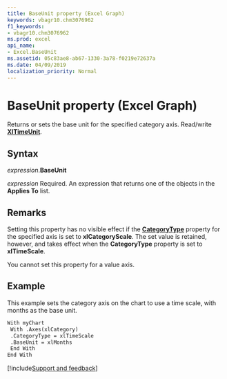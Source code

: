 ```yaml
---
title: BaseUnit property (Excel Graph)
keywords: vbagr10.chm3076962
f1_keywords:
- vbagr10.chm3076962
ms.prod: excel
api_name:
- Excel.BaseUnit
ms.assetid: 05c83ae8-ab67-1330-3a78-f0219e72637a
ms.date: 04/09/2019
localization_priority: Normal
---
```



# BaseUnit property (Excel Graph)

Returns or sets the base unit for the specified category axis. Read/write **[XlTimeUnit](excel.xltimeunit.md)**.

## Syntax

_expression_.**BaseUnit**

_expression_ Required. An expression that returns one of the objects in the **Applies To** list.


## Remarks

Setting this property has no visible effect if the **[CategoryType](excel.categorytype.md)** property for the specified axis is set to **xlCategoryScale**. The set value is retained, however, and takes effect when the **CategoryType** property is set to **xlTimeScale**.

You cannot set this property for a value axis.


## Example

This example sets the category axis on the chart to use a time scale, with months as the base unit.

```vb
With myChart 
 With .Axes(xlCategory) 
 .CategoryType = xlTimeScale 
 .BaseUnit = xlMonths 
 End With 
End With
```

[!include[Support and feedback](~/includes/feedback-boilerplate.md)]